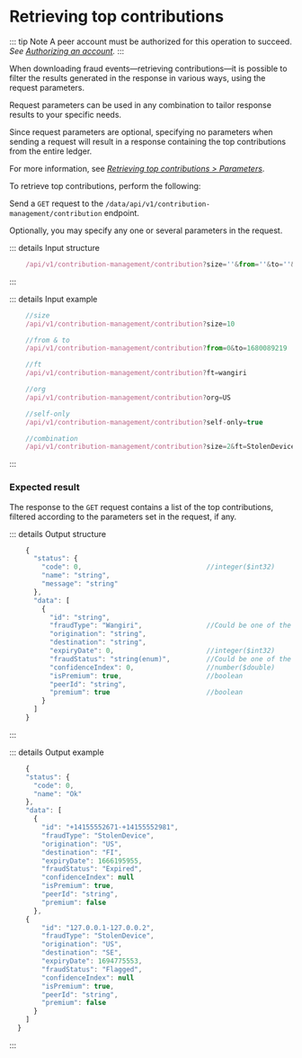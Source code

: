 # Retrieving top contributions

::: tip Note
A peer account must be authorized for this operation to succeed.
*See [Authorizing an account](Authorizing_an_account.md).*
:::

When downloading fraud events—retrieving contributions—it is possible to filter the results generated in the response in various ways, using the request parameters.

Request parameters can be used in any combination to tailor response results to your specific needs.

Since request parameters are optional, specifying no parameters when sending a request will result in a response containing the top contributions from the entire ledger.

For more information, see [*Retrieving top contributions > Parameters*](/API_Specification/contribution-controller/Retrieving_top_contributions.md).

To retrieve top contributions, perform the following:

Send a `GET` request to the `/data/api/v1/contribution-management/contribution` endpoint.

Optionally, you may specify any one or several parameters in the request.

::: details Input structure

```jsx
    /api/v1/contribution-management/contribution?size=''&from=''&to=''&ft=''&org=''&self-only=''
```
:::

::: details Input example

```jsx
    //size
    /api/v1/contribution-management/contribution?size=10

    //from & to
    /api/v1/contribution-management/contribution?from=0&to=1680089219

    //ft
    /api/v1/contribution-management/contribution?ft=wangiri

    //org
    /api/v1/contribution-management/contribution?org=US

    //self-only
    /api/v1/contribution-management/contribution?self-only=true

    //combination
    /api/v1/contribution-management/contribution?size=2&ft=StolenDevice&org=US&self-only=true
```
:::

### Expected result

The response to the `GET` request contains a list of the top contributions, filtered according to the parameters set in the request, if any.

::: details Output structure

```jsx
    {
      "status": {
        "code": 0,                               //integer($int32)
        "name": "string",
        "message": "string"
      },
      "data": [
        {
          "id": "string",
          "fraudType": "Wangiri",                //Could be one of the following: Wangiri, IRSF, StolenDevice, IPFraud, SMSA2P
          "origination": "string",
          "destination": "string",
          "expiryDate": 0,                       //integer($int32)
          "fraudStatus": "string(enum)",         //Could be one of the following: Active, Expired, Flagged
          "confidenceIndex": 0,                  //number($double)
          "isPremium": true,                     //boolean
          "peerId": "string",
          "premium": true                        //boolean
        }
      ]
    }
```
:::

::: details Output example

```jsx
    {
    "status": {
      "code": 0,
      "name": "Ok"
    },
    "data": [
      {
        "id": "+14155552671-+14155552981",
        "fraudType": "StolenDevice",
        "origination": "US",
        "destination": "FI",
        "expiryDate": 1666195955,
        "fraudStatus": "Expired",
        "confidenceIndex": null
        "isPremium": true,
        "peerId": "string",
        "premium": false
      },
    {
        "id": "127.0.0.1-127.0.0.2",
        "fraudType": "StolenDevice",
        "origination": "US",
        "destination": "SE",
        "expiryDate": 1694775553,
        "fraudStatus": "Flagged",
        "confidenceIndex": null
        "isPremium": true,
        "peerId": "string",
        "premium": false
      }
    ]
  }
```
:::
